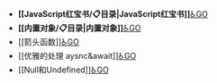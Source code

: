 - **[[JavaScript红宝书/📋目录|JavaScript红宝书]]**[♿GO](https://github.com/FourteenD/Note/blob/main/JavaScript红宝书/📋目录.md)
- **[[内置对象/📋目录|内置对象]]**[♿GO](https://github.com/FourteenD/Note/blob/main/内置对象/📋目录.md)
- [[箭头函数]][♿GO](https://github.com/FourteenD/Note/blob/main/技术/语言/JavaScript/箭头函数.md)
- [[优雅的处理 aysnc&await]][♿GO](https://github.com/FourteenD/Note/blob/main/技术/语言/JavaScript/优雅的处理%20aysnc&await%20异常.md)
- [[Null和Undefined]][♿GO](https://github.com/FourteenD/Note/blob/main/技术/语言/JavaScript/Null和Undefined.md)
